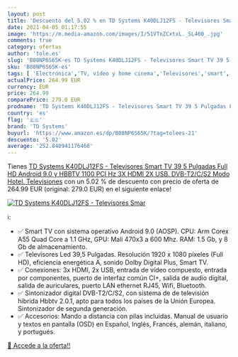 ```yaml
---
layout: post
title: 'Descuento del 5.02 % en TD Systems K40DLJ12FS - Televisores Smar'
date: 2021-04-05 01:17:55
image: 'https://m.media-amazon.com/images/I/51VTnZCxtxL._SL400_.jpg'
comments: true
category: ofertas
author: 'tole.es'
slug: 'B08NP6S65K-es TD Systems K40DLJ12FS - Televisores Smart TV 39 5 Pulgadas...'
sku: 'B08NP6S65K-es'
tags: [ 'Electrónica','TV, vídeo y home cinema','Televisores','smart','td systems','tv', ]
actualPrice: 264.99 EUR
currency: EUR
price: 264.99
comparePrice: 279.0 EUR
prodname: 'TD Systems K40DLJ12FS - Televisores Smart TV 39 5 Pulgadas Full HD Android 9.0 y HBBTV  1100 PCI Hz  3X HDMI  2X USB. DVB-T2/C/S2  Modo Hotel. Televisiones'
country: 'es'
flag: '🇪🇸'
brand: 'TD Systems'
buyurl: 'https://www.amazon.es/dp/B08NP6S65K/?tag=tolees-21'
descuento: '5.02'
average: '252.840941176466'
---
```


Tienes [TD Systems K40DLJ12FS - Televisores Smart TV 39 5 Pulgadas Full HD Android 9.0 y HBBTV  1100 PCI Hz  3X HDMI  2X USB. DVB-T2/C/S2  Modo Hotel. Televisiones](https://www.amazon.es/dp/B08NP6S65K/?tag=tolees-21) con un 5.02 % de descuento con precio de oferta de 264.99 EUR (original: 279.0 EUR) en el siguiente enlace!

[![TD Systems K40DLJ12FS - Televisores Smar](https://m.media-amazon.com/images/I/51VTnZCxtxL._SL400_.jpg)](https://www.amazon.es/dp/B08NP6S65K/?tag=tolees-21)

ℹ️:

- ✅ Smart TV con sistema operativo Android 9.0 (AOSP). CPU: Arm Corex A55 Quad Core a 1.1 GHz, GPU: Mali 470x3 a 600 Mhz. RAM: 1.5 Gb, y 8 Gb de almacenamiento.
- ✅ Televisores Led 39,5 Pulgadas. Resolución 1920 x 1080 píxeles (Full HD), eficiencia energética A, sonido Dolby Digital Plus, Smart TV.
- ✅ Conexiones: 3x HDMI, 2x USB, entrada de vídeo compuesto, entrada por componentes, puerto de interfaz común CI+, salida de audio digital, salida de auriculares, puerto LAN ethernet RJ45, Wifi, Bluetooth.
- ✅ Sintonizador digital DVB-T2/C/S2, con sistema de de televisión híbrida Hbbtv 2.0.1, apto para todos los países de la Unión Europea. Sintonizador de segunda generación.
- ✅ Accesorios: Mando a distancia con pilas incluidas. Manual de usuario y textos en pantalla (OSD) en Español, Inglés, Francés, alemán, italiano, y portugués.

[🛒 Accede a la oferta!!](https://www.amazon.es/dp/B08NP6S65K/?tag=tolees-21)
